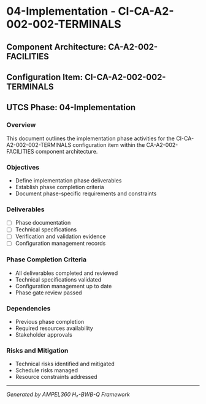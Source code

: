 # 04-Implementation - CI-CA-A2-002-002-TERMINALS

## Component Architecture: CA-A2-002-FACILITIES
## Configuration Item: CI-CA-A2-002-002-TERMINALS
## UTCS Phase: 04-Implementation

### Overview
This document outlines the implementation phase activities for the CI-CA-A2-002-002-TERMINALS configuration item within the CA-A2-002-FACILITIES component architecture.

### Objectives
- Define implementation phase deliverables
- Establish phase completion criteria
- Document phase-specific requirements and constraints

### Deliverables
- [ ] Phase documentation
- [ ] Technical specifications
- [ ] Verification and validation evidence
- [ ] Configuration management records

### Phase Completion Criteria
- All deliverables completed and reviewed
- Technical specifications validated
- Configuration management up to date
- Phase gate review passed

### Dependencies
- Previous phase completion
- Required resources availability
- Stakeholder approvals

### Risks and Mitigation
- Technical risks identified and mitigated
- Schedule risks managed
- Resource constraints addressed

---
*Generated by AMPEL360 H₂-BWB-Q Framework*
